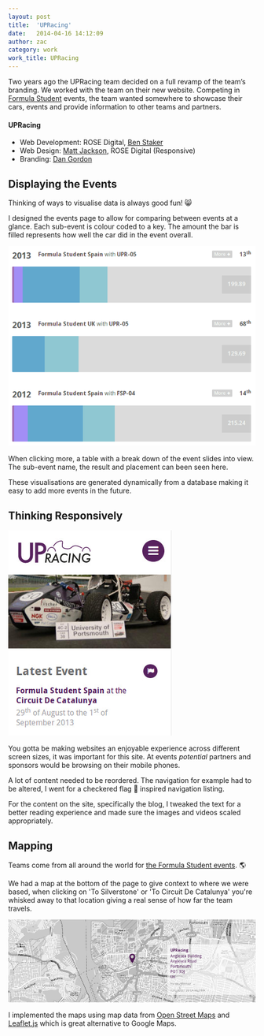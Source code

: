```yaml
---
layout: post
title:  'UPRacing'
date:   2014-04-16 14:12:09
author: zac
category: work
work_title: UPRacing
---
```


Two years ago the UPRacing team decided on a full revamp of the team’s branding. We worked with the team on their new website. Competing in [Formula Student](http://www.formulastudent.com) events, the team wanted somewhere to showcase their cars, events and provide information to other teams and partners.

<div class="blog-work">
	<h4 class="UPRacing">UPRacing</h4>
	<ul>
		<li>Web Development: ROSE Digital, <a href="http://benstaker.com/">Ben Staker</a></li>
		<li>Web Design: <a href="http://magicalizard.co.uk/">Matt Jackson</a>, ROSE Digital (Responsive)</li>
		<li>Branding: <a href="http://dangordondesign.com/">Dan Gordon</a></li>
	</ul>
</div>

## Displaying the Events

Thinking of ways to visualise data is always good fun! :smile_cat:

I designed the events page to allow for comparing between events at a glance. Each sub-event is colour coded to a key. The amount the bar is filled represents how well the car did in the event overall.

[<img class="img-left img-screen" src="/assets/upracing-events.gif" alt="Events information visualisation">](http://upracing.co.uk/events)

When clicking more, a table with a break down of the event slides into view. The sub-event name, the result and placement can been seen here.

These visualisations are generated dynamically from a database making it easy to add more events in the future.

## Thinking Responsively

<img class="img-right img-screen" src="/assets/upracing-mobile.jpg" alt="The UPRacing website at a mobile screen size">

You gotta be making websites an enjoyable experience across different screen sizes, it was important for this site. At events _potential_ partners and sponsors would be browsing on their mobile phones.

A lot of content needed to be reordered. The navigation for example had to be altered, I went for a checkered flag :checkered_flag: inspired navigation listing.

For the content on the site, specifically the blog, I tweaked the text for a better reading experience and made sure the images and videos scaled appropriately.

## Mapping

Teams come from all around the world for [the Formula Student events](http://www.formulastudent.com). :earth_americas:

We had a map at the bottom of the page to give context to where we were based, when clicking on 'To Silverstone' or 'To Circuit De Catalunya' you're whisked away to that location giving a real sense of how far the team travels.

<img class="img-screen" src="/assets/upracing-map.jpg" alt="The UPRacing website's map">

I implemented the maps using map data from [Open Street Maps](http://www.openstreetmap.org/) and [Leaflet.js](http://leafletjs.com/) which is great alternative to Google Maps.
